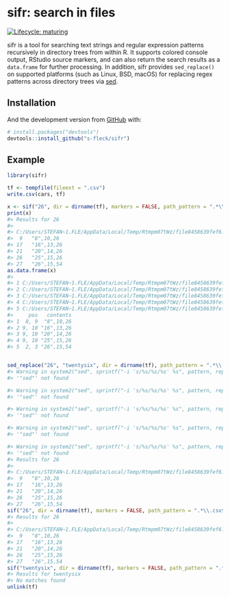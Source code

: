 
<!-- README.md is generated from README.Rmd. Please edit that file -->

# sifr: search in files

<!-- badges: start -->

[![Lifecycle:
maturing](https://img.shields.io/badge/lifecycle-maturing-blue.svg)](https://lifecycle.r-lib.org/articles/stages.html)
<!-- badges: end -->

sifr is a tool for searching text strings and regular expression
patterns recursively in directory trees from within R. It supports
colored console output, RStudio source markers, and can also return the
search results as a `data.frame` for further processing. In addition,
sifr provides `sed_replace()` on supported platforms (such as Linux,
BSD, macOS) for replacing regex patterns across directory trees via
[sed](https://en.wikipedia.org/wiki/Sed).

## Installation

And the development version from [GitHub](https://github.com/) with:

``` r
# install.packages("devtools")
devtools::install_github("s-fleck/sifr")
```

## Example

``` r
library(sifr)

tf <- tempfile(fileext = ".csv")
write.csv(cars, tf)

x <- sif("26", dir = dirname(tf), markers = FALSE, path_pattern = ".*\\.csv$")
print(x)
#> Results for 26 
#> 
#> C:/Users/STEFAN~1.FLE/AppData/Local/Temp/Rtmpm07tWz/file8458639fef6.csv
#>  9   "8",10,26 
#> 17   "16",13,26 
#> 21   "20",14,26 
#> 26   "25",15,26 
#> 27   "26",15,54
as.data.frame(x)
#>                                                                      path ln
#> 1 C:/Users/STEFAN~1.FLE/AppData/Local/Temp/Rtmpm07tWz/file8458639fef6.csv  9
#> 2 C:/Users/STEFAN~1.FLE/AppData/Local/Temp/Rtmpm07tWz/file8458639fef6.csv 17
#> 3 C:/Users/STEFAN~1.FLE/AppData/Local/Temp/Rtmpm07tWz/file8458639fef6.csv 21
#> 4 C:/Users/STEFAN~1.FLE/AppData/Local/Temp/Rtmpm07tWz/file8458639fef6.csv 26
#> 5 C:/Users/STEFAN~1.FLE/AppData/Local/Temp/Rtmpm07tWz/file8458639fef6.csv 27
#>     pos   contents
#> 1  8, 9  "8",10,26
#> 2 9, 10 "16",13,26
#> 3 9, 10 "20",14,26
#> 4 9, 10 "25",15,26
#> 5  2, 3 "26",15,54


sed_replace("26", "twentysix", dir = dirname(tf), path_pattern = ".*\\.csv$")
#> Warning in system2("sed", sprintf("-i 's/%s/%s/%s' %s", pattern, replace, :
#> '"sed"' not found

#> Warning in system2("sed", sprintf("-i 's/%s/%s/%s' %s", pattern, replace, :
#> '"sed"' not found

#> Warning in system2("sed", sprintf("-i 's/%s/%s/%s' %s", pattern, replace, :
#> '"sed"' not found

#> Warning in system2("sed", sprintf("-i 's/%s/%s/%s' %s", pattern, replace, :
#> '"sed"' not found

#> Warning in system2("sed", sprintf("-i 's/%s/%s/%s' %s", pattern, replace, :
#> '"sed"' not found
#> Results for 26 
#> 
#> C:/Users/STEFAN~1.FLE/AppData/Local/Temp/Rtmpm07tWz/file8458639fef6.csv
#>  9   "8",10,26 
#> 17   "16",13,26 
#> 21   "20",14,26 
#> 26   "25",15,26 
#> 27   "26",15,54
sif("26", dir = dirname(tf), markers = FALSE, path_pattern = ".*\\.csv$")
#> Results for 26 
#> 
#> C:/Users/STEFAN~1.FLE/AppData/Local/Temp/Rtmpm07tWz/file8458639fef6.csv
#>  9   "8",10,26 
#> 17   "16",13,26 
#> 21   "20",14,26 
#> 26   "25",15,26 
#> 27   "26",15,54
sif("twentysix", dir = dirname(tf), markers = FALSE, path_pattern = ".*\\.csv$")
#> Results for twentysix 
#> No matches found
unlink(tf)
```

